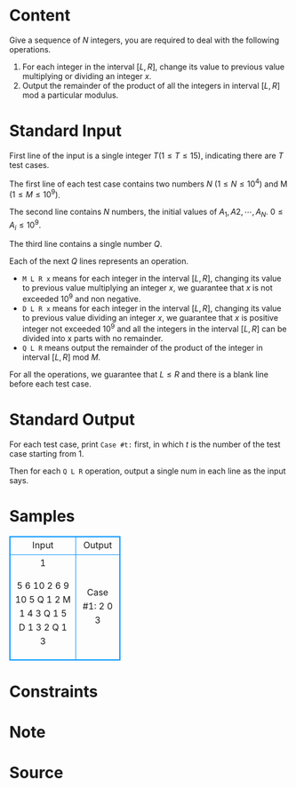 
# Content

Give a sequence of $N$ integers, you are required to deal with the following operations.
1. For each integer in the interval $[L, R]$, change its value to previous value multiplying or dividing an integer $x$.
2. Output the remainder of the product of all the integers in interval $[L, R]$ mod a particular modulus.

# Standard Input

First line of the input is a single integer $T$($1\leq T\leq 15$), indicating there are $T$ test cases.

The first line of each test case contains two numbers $N$ $(1 \leq N \leq 10^4)$ and M $(1 \leq M \leq 10^9)$.

The second line contains $N$ numbers, the initial values of $A_1, A2, \cdots , A_N$. $0 \leq A_i \leq 10^9$.

The third line contains a single number $Q$.

Each of the next $Q$ lines represents an operation.

* `M L R x` means for each integer in the interval $[L, R]$, changing its value to previous value multiplying an integer $x$,
we guarantee that $x$ is not exceeded $10^9$ and non negative.
* `D L R x` means for each integer in the interval $[L, R]$, changing its value to previous value dividing an integer $x$,
we guarantee that $x$ is positive integer not exceeded $10^9$ and all the integers in the interval $[L, R]$ can be divided into x parts with no remainder.
* `Q L R` means output the remainder of the product of the integer in interval $[L, R]$ mod $M$.

For all the operations, we guarantee that $L \leq R$ and there is a blank line before each test case.

# Standard Output

For each test case, print `Case #t:` first, in which $t$ is the number of the test case starting from $1$.

Then for each `Q L R` operation, output a single num in each line as the input says.

# Samples

<style>
        table,table tr th, table tr td { border:1px solid #0094ff; }
        table { width: 200px; min-height: 25px; line-height: 25px; text-align: center; border-collapse: collapse;}   
    </style>
<table>
	<tr>
		<td>Input</td>
		<td>Output</td>
	</tr>
<tr><td>1

5 6
10 2 6 9 10
5
Q 1 2
M 1 4 3
Q 1 5
D 1 3 2
Q 1 3
</td><td>Case #1:
2
0
3</td></tr></table>


# Constraints



# Note



# Source


